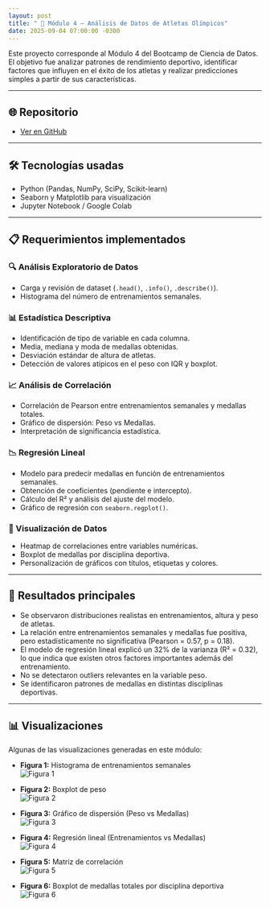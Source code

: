 ```yaml
---
layout: post
title: " 🏅 Módulo 4 – Análisis de Datos de Atletas Olímpicos"
date: 2025-09-04 07:00:00 -0300
---
```



Este proyecto corresponde al Módulo 4 del Bootcamp de Ciencia de Datos.  
El objetivo fue analizar patrones de rendimiento deportivo, identificar factores que influyen en el éxito de los atletas y realizar predicciones simples a partir de sus características.  

---

## 🌐 Repositorio
- [Ver en GitHub](https://github.com/LirBast/Portafolio/tree/portafolio/modulo_4)  

---

## 🛠️ Tecnologías usadas
- Python (Pandas, NumPy, SciPy, Scikit-learn)  
- Seaborn y Matplotlib para visualización  
- Jupyter Notebook / Google Colab  

---

## 📋 Requerimientos implementados  

### 🔍 Análisis Exploratorio de Datos
- Carga y revisión de dataset (`.head()`, `.info()`, `.describe()`).  
- Histograma del número de entrenamientos semanales.  

### 📊 Estadística Descriptiva
- Identificación de tipo de variable en cada columna.  
- Media, mediana y moda de medallas obtenidas.  
- Desviación estándar de altura de atletas.  
- Detección de valores atípicos en el peso con IQR y boxplot.  

### 📈 Análisis de Correlación
- Correlación de Pearson entre entrenamientos semanales y medallas totales.  
- Gráfico de dispersión: Peso vs Medallas.  
- Interpretación de significancia estadística.  

### 📉 Regresión Lineal
- Modelo para predecir medallas en función de entrenamientos semanales.  
- Obtención de coeficientes (pendiente e intercepto).  
- Cálculo del R² y análisis del ajuste del modelo.  
- Gráfico de regresión con `seaborn.regplot()`.  

### 🎨 Visualización de Datos
- Heatmap de correlaciones entre variables numéricas.  
- Boxplot de medallas por disciplina deportiva.  
- Personalización de gráficos con títulos, etiquetas y colores.  

---

## 🎯 Resultados principales
- Se observaron distribuciones realistas en entrenamientos, altura y peso de atletas.  
- La relación entre entrenamientos semanales y medallas fue positiva, pero estadísticamente no significativa (Pearson = 0.57, p = 0.18).  
- El modelo de regresión lineal explicó un 32% de la varianza (R² = 0.32), lo que indica que existen otros factores importantes además del entrenamiento.  
- No se detectaron outliers relevantes en la variable peso.  
- Se identificaron patrones de medallas en distintas disciplinas deportivas.  

---

## 📊 Visualizaciones  

Algunas de las visualizaciones generadas en este módulo:  

- **Figura 1:** Histograma de entrenamientos semanales  
  ![Figura 1](/assets/images/20250110_mod4/Figure_1.png)

- **Figura 2:** Boxplot de peso  
  ![Figura 2](/assets/images/20250110_mod4/Figure_2.png)

- **Figura 3:** Gráfico de dispersión (Peso vs Medallas)  
  ![Figura 3](/assets/images/20250110_mod4/Figure_3.png)

- **Figura 4:** Regresión lineal (Entrenamientos vs Medallas)  
  ![Figura 4](/assets/images/20250110_mod4/Figure_4.png) 

- **Figura 5:** Matriz de correlación  
  ![Figura 5](/assets/images/20250110_mod4/Figure_5.png)

- **Figura 6:** Boxplot de medallas totales por disciplina deportiva  
  ![Figura 6](/assets/images/20250110_mod4/Figure_6.png)
